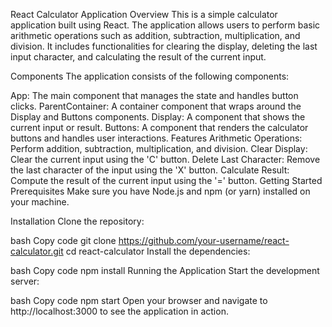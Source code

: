 React Calculator Application
Overview
This is a simple calculator application built using React. The application allows users to perform basic arithmetic operations such as addition, subtraction, multiplication, and division. It includes functionalities for clearing the display, deleting the last input character, and calculating the result of the current input.

Components
The application consists of the following components:

App: The main component that manages the state and handles button clicks.
ParentContainer: A container component that wraps around the Display and Buttons components.
Display: A component that shows the current input or result.
Buttons: A component that renders the calculator buttons and handles user interactions.
Features
Arithmetic Operations: Perform addition, subtraction, multiplication, and division.
Clear Display: Clear the current input using the 'C' button.
Delete Last Character: Remove the last character of the input using the 'X' button.
Calculate Result: Compute the result of the current input using the '=' button.
Getting Started
Prerequisites
Make sure you have Node.js and npm (or yarn) installed on your machine.

Installation
Clone the repository:

bash
Copy code
git clone https://github.com/your-username/react-calculator.git
cd react-calculator
Install the dependencies:

bash
Copy code
npm install
Running the Application
Start the development server:

bash
Copy code
npm start
Open your browser and navigate to http://localhost:3000 to see the application in action.

